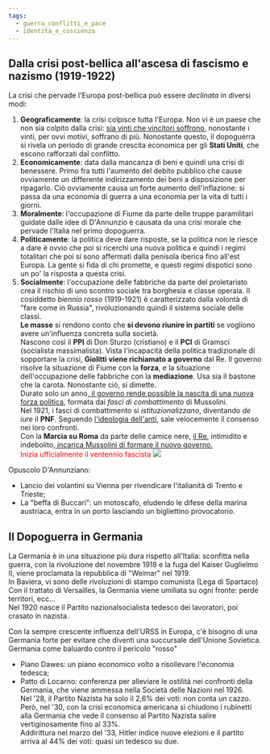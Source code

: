 ```yaml
---
tags:
  - guerra_conflitti_e_pace
  - identità_e_coscienza
---
```

## Dalla crisi post-bellica all'ascesa di fascismo e nazismo (1919-1922) 

La crisi che pervade l'Europa post-bellica può essere *declinata* in diversi modi: <br>
1. **Geograficamente**: la crisi colpisce tutta l'Europa. Non vi è un paese che non sia colpito dalla crisi: <u>sia vinti che vincitori soffrono</u>, nonostante i vinti, per ovvi motivi, soffrano di più. Nonostante questo, il dopoguerra si rivela un periodo di grande crescita economica per gli **Stati Uniti**, che escono rafforzati dal conflitto. <br>
2. **Economicamente**: data dalla mancanza di beni e quindi una crisi di benessere. Primo fra tutti l'aumento del debito pubblico che cause ovviamente un differente indirizzamento dei beni a disposizione per ripagarlo. Ciò ovviamente causa un forte aumento dell'inflazione: si passa da una economia di guerra a una economia per la vita di tutti i giorni. <br>
3. **Moralmente**: l'occupazione di Fiume da parte delle truppe paramilitari guidate dalle idee di D'Annunzio è causata da una crisi morale che pervade l'Italia nel primo dopoguerra. <br>
4. **Politicamente**: la politica deve dare risposte, se la politica non le riesce a dare è ovvio che poi si ricerchi una nuova politica e quindi i regimi totalitari che poi si sono affermati dalla penisola iberica fino all'est Europa. La gente si fida di chi promette, e questi regimi dispotici sono un po' la risposta a questa crisi. <br>
5. **Socialmente**: l'occupazione delle fabbriche da parte del proletariato crea il rischio di uno scontro sociale tra borghesia e classe operaia. Il cosiddetto *biennio rosso* (1919-1921) è caratterizzato dalla volontà di "fare come in Russia", rivoluzionando quindi il sistema sociale delle classi. <br>
**Le masse** si rendono conto che **si devono riunire in partiti** se vogliono avere un'influenza concreta sulla società. <br>
Nascono così il **PPI** di Don Sturzo (cristiano) e il **PCI** di Gramsci (socialista massimalista).
Vista l'incapacità della politica tradizionale di sopportare la crisi, **Giolitti viene richiamato a governo** dal Re. Il governo risolve la situazione di Fiume con la **forza**, e la situazione dell'occupazione delle fabbriche con la **mediazione**. Usa sia il bastone che la carota. Nonostante ciò, si dimette. <br>
Durato solo un anno,<u></u><u> il governo rende possible la nascita di una nuova forza politica</u>, formata dai *fasci di combattimento* di Mussolini. <br>
Nel 1921, i fasci di combattimento si *istituzionalizzano*, diventando *de iure* il **PNF**. Seguendo <u>l'ideologia dell'anti</u>, sale velocemente il consenso nei loro confronti.<br>
Con la **Marcia su Roma** da parte delle camice nere, <u>il Re</u>, intimidito e indebolito,<u> incarica Mussolini di formare il nuovo governo.</u><br>
<font color="#ff0000">Inizia ufficialmente il ventennio fascista</font>
![](https://i.imgur.com/JdFmzWV.png|200)

Opuscolo D'Annunziano:<br>
- Lancio dei volantini su Vienna per rivendicare l'italianità di Trento e Trieste;<br>
- La "beffa di Buccari": un motoscafo, eludendo le difese della marina austriaca, entra in un porto lasciando un bigliettino provocatorio.<br>

## Il Dopoguerra in Germania

La Germania è in una situazione più dura rispetto all'Italia: sconfitta nella guerra, con la rivoluzione del novembre 1918 e la fuga del Kaiser Guglielmo II, viene proclamata la repubblica di "Weimar" nel 1919.<br>
In Baviera, vi sono delle rivoluzioni di stampo comunista (Lega di Spartaco)<br>
Con il trattato di Versailles, la Germania viene umiliata su ogni fronte: perde territori, ecc…<br>
Nel 1920 nasce il Partito nazionalsocialista tedesco dei lavoratori, poi crasato in nazista. <br>

Con la sempre crescente influenza dell'URSS in Europa, c'è bisogno di una Germania forte per evitare che diventi una succursale dell'Unione Sovietica. Germania come baluardo contro il pericolo "rosso"<br>
- Piano Dawes: un piano economico volto a risollevare l'economia tedesca;<br>
- Patto di Locarno: conferenza per alleviare le ostilità nei confronti della Germania, che viene ammessa nella Società delle Nazioni nel 1926.<br>
Nel '28, il Partito Nazista ha solo il 2,6% dei voti: non conta un cazzo.<br>
Però, nel '30, con la crisi economica americana si chiudono i rubinetti alla Germania che vede il consenso al Partito Nazista salire vertiginosamente fino al 33%. <br>
Addirittura nel marzo del '33, Hitler indice nuove elezioni e il partito arriva al 44% dei voti: quasi un tedesco su due.
